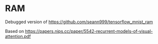 # RAM

Debugged version of https://github.com/seann999/tensorflow_mnist_ram

Based on https://papers.nips.cc/paper/5542-recurrent-models-of-visual-attention.pdf
